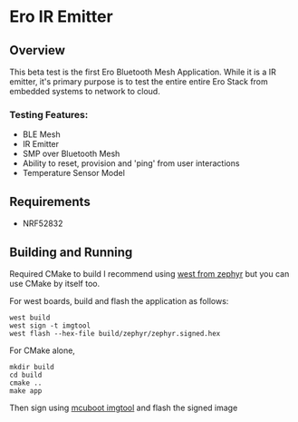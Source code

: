 # Ero IR Emitter

## Overview

This beta test is the first Ero Bluetooth Mesh Application. While it is a IR emitter, it's primary purpose is to test the entire entire Ero Stack from embedded systems to network to cloud.

### Testing Features:
* BLE Mesh
* IR Emitter
* SMP over Bluetooth Mesh
* Ability to reset, provision and 'ping' from user interactions
* Temperature Sensor Model

## Requirements

* NRF52832

## Building and Running

Required CMake to build
I recommend using [west from zephyr](https://docs.zephyrproject.org/latest/guides/west/index.html) but you can use CMake by itself too. 

For west boards, build and flash the application as follows:

```
west build 
west sign -t imgtool 
west flash --hex-file build/zephyr/zephyr.signed.hex 
```

For CMake alone, 

```
mkdir build
cd build
cmake ..
make app
```

Then sign using [mcuboot imgtool](https://github.com/JuulLabs-OSS/mcuboot/blob/master/docs/imgtool.md) and flash the signed image
